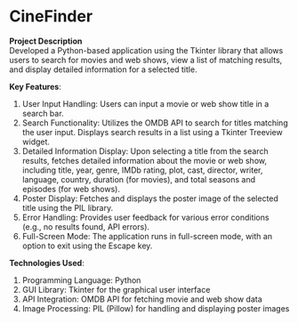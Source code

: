 # CineFinder

**Project Description**<br>
Developed a Python-based application using the Tkinter library that allows users to search for movies and web shows, view a list of matching results, and display detailed information for a selected title.

**Key Features**:
1. User Input Handling: Users can input a movie or web show title in a search bar.
2. Search Functionality:
  Utilizes the OMDB API to search for titles matching the user input.
  Displays search results in a list using a Tkinter Treeview widget.
3. Detailed Information Display: Upon selecting a title from the search results, fetches detailed information about the movie or web show, including title, year, genre, IMDb rating, plot, cast, director, writer, language, country, duration (for movies), and total seasons and episodes (for web shows).
4. Poster Display: Fetches and displays the poster image of the selected title using the PIL library.
5. Error Handling: Provides user feedback for various error conditions (e.g., no results found, API errors).
6. Full-Screen Mode: The application runs in full-screen mode, with an option to exit using the Escape key.

**Technologies Used**:
1. Programming Language: Python
2. GUI Library: Tkinter for the graphical user interface
3. API Integration: OMDB API for fetching movie and web show data
4. Image Processing: PIL (Pillow) for handling and displaying poster images
